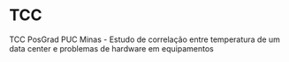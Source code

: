 # TCC
TCC PosGrad PUC Minas -
Estudo de correlação entre temperatura de um data center e problemas de hardware em equipamentos
